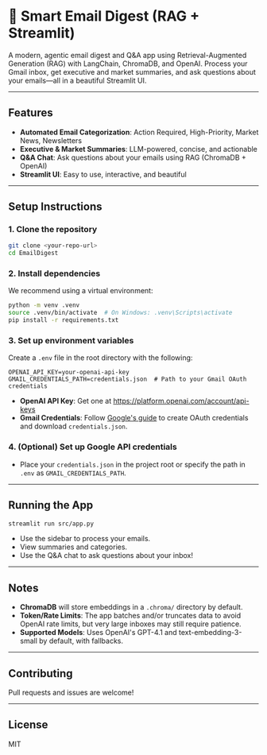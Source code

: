 # 📧 Smart Email Digest (RAG + Streamlit)

A modern, agentic email digest and Q&A app using Retrieval-Augmented Generation (RAG) with LangChain, ChromaDB, and OpenAI. Process your Gmail inbox, get executive and market summaries, and ask questions about your emails—all in a beautiful Streamlit UI.

---

## Features
- **Automated Email Categorization**: Action Required, High-Priority, Market News, Newsletters
- **Executive & Market Summaries**: LLM-powered, concise, and actionable
- **Q&A Chat**: Ask questions about your emails using RAG (ChromaDB + OpenAI)
- **Streamlit UI**: Easy to use, interactive, and beautiful

---

## Setup Instructions

### 1. Clone the repository
```bash
git clone <your-repo-url>
cd EmailDigest
```

### 2. Install dependencies
We recommend using a virtual environment:
```bash
python -m venv .venv
source .venv/bin/activate  # On Windows: .venv\Scripts\activate
pip install -r requirements.txt
```

### 3. Set up environment variables
Create a `.env` file in the root directory with the following:
```
OPENAI_API_KEY=your-openai-api-key
GMAIL_CREDENTIALS_PATH=credentials.json  # Path to your Gmail OAuth credentials
```

- **OpenAI API Key**: Get one at https://platform.openai.com/account/api-keys
- **Gmail Credentials**: Follow [Google's guide](https://developers.google.com/gmail/api/quickstart/python) to create OAuth credentials and download `credentials.json`.

### 4. (Optional) Set up Google API credentials
- Place your `credentials.json` in the project root or specify the path in `.env` as `GMAIL_CREDENTIALS_PATH`.

---

## Running the App

```bash
streamlit run src/app.py
```

- Use the sidebar to process your emails.
- View summaries and categories.
- Use the Q&A chat to ask questions about your inbox!

---

## Notes
- **ChromaDB** will store embeddings in a `.chroma/` directory by default.
- **Token/Rate Limits**: The app batches and/or truncates data to avoid OpenAI rate limits, but very large inboxes may still require patience.
- **Supported Models**: Uses OpenAI's GPT-4.1 and text-embedding-3-small by default, with fallbacks.

---

## Contributing
Pull requests and issues are welcome!

---

## License
MIT  